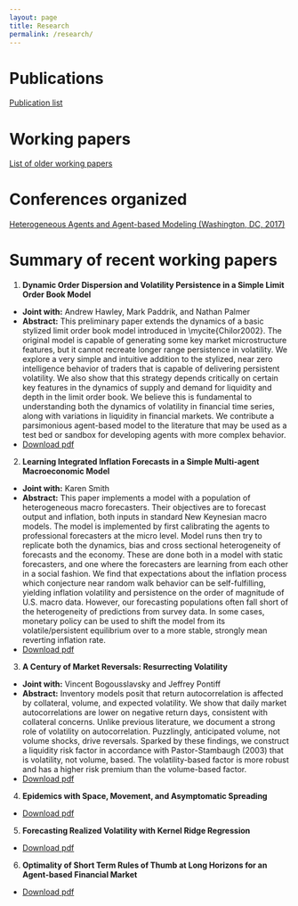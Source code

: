 ```yaml
---
layout: page
title: Research 
permalink: /research/
---
```



# Publications

[Publication list](https://bdlebaron.github.io/pubs.html)

# Working papers

[List of older working papers](https://bdlebaron.github.io/wps.html)

# Conferences organized

[Heterogeneous Agents and Agent-based Modeling (Washington, DC, 2017)](https://people.brandeis.edu/~blebaron/hp/conferenceOrganized.html)

# Summary of recent working papers

1. **Dynamic Order Dispersion and Volatility Persistence in a Simple
Limit Order Book Model**
  - **Joint with:** Andrew Hawley, Mark Paddrik, and Nathan Palmer
  - **Abstract:** This preliminary paper extends the dynamics of a basic stylized limit
  order book model introduced in \mycite{ChiIor2002}. The
  original model is capable of generating some key market microstructure
  features, but it cannot recreate longer range persistence in volatility.
  We explore a very simple and intuitive addition to the stylized, near
  zero intelligence behavior of traders that is capable of delivering
  persistent volatility. We also show that this strategy depends
  critically on certain key features in the dynamics of supply and demand
  for liquidity and depth in the limit order book. We believe this is
  fundamental to understanding both the dynamics of volatility in
  financial time series, along with variations in liquidity in financial
  markets. We contribute a parsimonious agent-based model to the
  literature that may be used as a test bed or sandbox for developing
  agents with more complex behavior.
  - [Download pdf](https://bdlebaron.github.io/pdfs/limit_order_book.pdf)
2. **Learning Integrated Inflation Forecasts in a Simple Multi-agent Macroeconomic Model**
  - **Joint with:** Karen Smith
  - **Abstract:** This paper implements a model with a population of heterogeneous macro forecasters.  Their
objectives are to forecast output and inflation, both inputs in standard New Keynesian
macro models.  The model is implemented by first calibrating the agents to professional
forecasters at the micro level.  Model runs then try to replicate both the dynamics, bias
and cross sectional heterogeneity of forecasts and the economy.  These are done both
in a model with static forecasters, and one where the forecasters are learning from
each other in a social fashion.
We find that expectations about the inflation process which conjecture near random walk
behavior can be self-fulfilling, yielding inflation volatility and persistence
on the order of magnitude of U.S. macro data.
However, our forecasting
populations often fall short of the heterogeneity of predictions
from survey data.  In some cases, monetary policy can be used to shift the model
from its volatile/persistent equilibrium over to a more stable, strongly mean reverting
inflation rate.
  - [Download pdf](https://bdlebaron.github.io/pdfs/LearningIntegratedLeBaronSmith.pdf)
3. **A Century of Market Reversals: Resurrecting Volatility**
  - **Joint with:** Vincent Bogousslavsky and Jeffrey Pontiff
  - **Abstract:** Inventory models posit that return autocorrelation is affected by collateral, volume, and expected volatility. We show that daily market autocorrelations are lower on negative return days, consistent with collateral concerns. Unlike previous literature, we document a strong role of volatility on autocorrelation. Puzzlingly, anticipated volume, not volume shocks, drive reversals. Sparked by these findings, we construct a liquidity risk factor in accordance with Pastor-Stambaugh (2003) that is volatility, not volume, based. The volatility-based factor is more robust and has a higher risk premium than the volume-based factor.
  - [Download pdf](https://bdlebaron.github.io/pdfs/ACenturyofMarketReversalsMarch2024.pdf)
4. **Epidemics with Space, Movement, and Asymptomatic Spreading**
  - [Download pdf](https://bdlebaron.github.io/pdfs/epidemicsSpaceMoveAsymptomatic.pdf)
5. **Forecasting Realized Volatility with Kernel Ridge Regression**
  - [Download pdf](https://bdlebaron.github.io/pdfs/kernelRidgeVol3.pdf)
6. **Optimality of Short Term Rules of Thumb at Long Horizons for an Agent-based Financial Market**
  - [Download pdf](https://bdlebaron.github.io/pdfs/kernelRidgeVol3.pdf)

